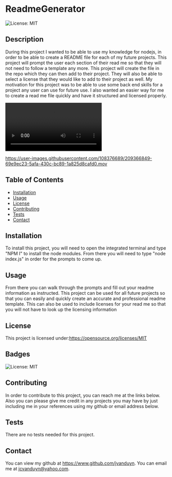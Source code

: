 
  # ReadmeGenerator

  ![License: MIT](https://img.shields.io/badge/License-MIT-yellow.svg)

  ## Description
  
  During this project I wanted to be able to use my knowledge for nodejs, in order to be able to create a README file for each of my future projects. This project will prompt the user each section of their read me so that they will not need to follow a template any more. This project will create the file in the repo which they can then add to their project. They will also be able to select a license that they would like to add to their project as well. My motivation for this project was to be able to use some back end skills for a project any user can use for future use. I also wanted an easier way for me to create a read me file quickly and have it structured and licensed properly.

![alt text](./assets/video.mov)


https://user-images.githubusercontent.com/108376689/209366849-69e9ec23-5afa-430c-bc89-1a825d8cafd0.mov


  ## Table of Contents
  
  - [Installation](#installation)
  - [Usage](#usage)
  - [License](#license)
  - [Contributing](#contributing)
  - [Tests](#tests)
  - [Contact](#contact)
  
  ## Installation
  
  To install this project, you will need to open the integrated terminal and type "NPM I" to install the node modules. From there you will need to type "node index.js" in order for the prompts to come up.
  
  ## Usage
  
  From there you can walk through the prompts and fill out your readme information as instructed. This project can be used for all future projects so that you can easily and quickly create an accurate and professional readme template. This can also be used to include licenses for your read me so that you will not have to look up the licensing information
  
  ## License

  This project is licensed under:https://opensource.org/licenses/MIT
  
  ## Badges
  ![License: MIT](https://img.shields.io/badge/License-MIT-yellow.svg)
    
  ## Contributing
  
  In order to contribute to this project, you can reach me at the links below. Also you can please give me credit in any projects you may have by just including me in your references using my github or email address below.

  ## Tests
  
  There are no tests needed for this project.

  ## Contact

  You can view my github at https://www.github.com/jvanduyn.
  You can email me at jcvanduyn@yahoo.com.
